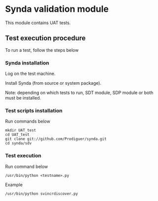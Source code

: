 # Synda validation module

This module contains UAT tests.

## Test execution procedure

To run a test, follow the steps below

### Synda installation

Log on the test machine.

Install Synda (from source or system package).

Note: depending on which tests to run, SDT module, SDP module or both must be installed.

### Test scripts installation

Run commands below

    mkdir UAT_test
    cd UAT_test
    git clone git://github.com/Prodiguer/synda.git
    cd synda/sdv

### Test execution

Run command below

    /usr/bin/python <testname>.py

Example

    /usr/bin/python svincrdiscover.py
